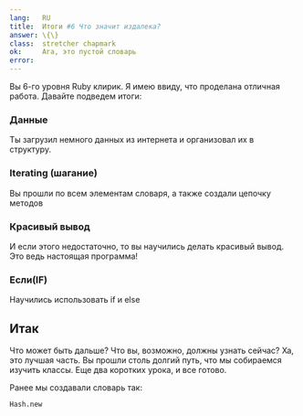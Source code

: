 ```yaml
---
lang:   RU
title:  Итоги #6 Что значит издалека?
answer: \{\}
class:  stretcher chapmark
ok:     Ага, это пустой словарь
error:
---
```


Вы 6-го уровня Ruby клирик. Я имею ввиду, что проделана отличная работа. Давайте подведем итоги:


### Данные
Ты загрузил немного данных из интернета и организовал их в структуру.

### Iterating (шагание)
Вы прошли по всем элементам словаря, а также создали цепочку методов

### Красивый вывод
И если этого недостаточно, то вы научились делать красивый вывод.
Это ведь настоящая программа!

### Если(IF)
Научились использовать if и else

## Итак
Что может быть дальше? Что вы, возможно, должны узнать сейчас?
Ха, это лучшая часть. Вы прошли столь долгий путь, что мы собираемся
изучить классы. Еще два коротких урока, и все готово.

Ранее мы создавали словарь так:

    Hash.new
